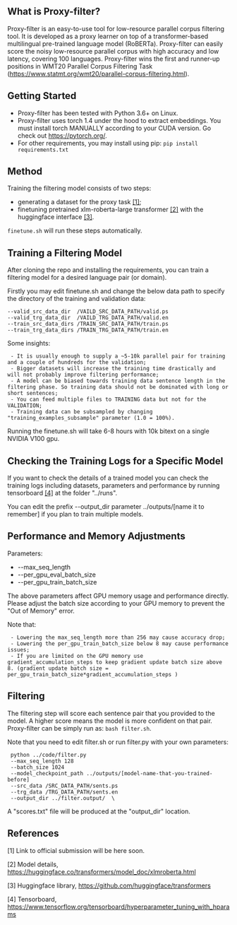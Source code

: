 What is Proxy-filter?
---------------

Proxy-filter is an easy-to-use tool for low-resource parallel corpus filtering tool. 
It is developed as a proxy learner on top of a transformer-based multilingual pre-trained language model (RoBERTa). 
Proxy-filter can easily score the noisy low-resource parallel corpus with high accuracy and low latency, covering 100 languages. 
Proxy-filter wins the first and runner-up positions in WMT20 Parallel Corpus Filtering Task (https://www.statmt.org/wmt20/parallel-corpus-filtering.html).


Getting Started
---------------
- Proxy-filter has been tested with Python 3.6+ on Linux.
- Proxy-filter uses torch 1.4 under the hood to extract embeddings. You must install torch MANUALLY according to your CUDA version. Go check out https://pytorch.org/.
- For other requirements, you may install using pip: `pip install requirements.txt`
	
	
Method
---------------
Training the filtering model consists of two steps:
- generating a dataset for the proxy task [[1]](#1);
- finetuning pretrained xlm-roberta-large transformer [[2]](#2) with the huggingface interface [[3]](#3). 

`finetune.sh` will run these steps automatically.


Training a Filtering Model
--------------------------
After cloning the repo and installing the requirements, you can train a filtering model for a desired language pair (or domain).

Firstly you may edit finetune.sh and change the below data path to specify the directory of the training and validation data:

    --valid_src_data_dir  /VAILD_SRC_DATA_PATH/valid.ps  
    --valid_trg_data_dir  /VAILD_TRG_DATA_PATH/valid.en  
    --train_src_data_dirs /TRAIN_SRC_DATA_PATH/train.ps 
    --train_trg_data_dirs /TRAIN_TRG_DATA_PATH/train.en

Some insights:

     - It is usually enough to supply a ~5-10k parallel pair for training and a couple of hundreds for the validation;
     - Bigger datasets will increase the training time drastically and will not probably improve filtering performance;
     - A model can be biased towards training data sentence length in the filtering phase. So training data should not be dominated with long or short sentences;
     - You can feed multiple files to TRAINING data but not for the VALIDATION;
     - Training data can be subsampled by changing "training_examples_subsample" parameter (1.0 = 100%).


Running the finetune.sh will take 6-8 hours with 10k bitext on a single NVIDIA V100 gpu.
	

Checking the Training Logs for a Specific Model
-----------------------------------------------

If you want to check the details of a trained model you can check the training logs including datasets, parameters and performance by 
running tensorboard [[4]](#4) at the folder "../runs".

You can edit the prefix --output_dir parameter ../outputs/[name it to remember] if you plan to train multiple models.
	

Performance and Memory Adjustments
---------------------------------
Parameters:
- --max_seq_length
- --per_gpu_eval_batch_size
- --per_gpu_train_batch_size
    
The above parameters affect GPU memory usage and performance directly. Please adjust the batch size according to your GPU memory to prevent 
the "Out of Memory" error. 

Note that:

     - Lowering the max_seq_length more than 256 may cause accuracy drop;
     - Lowering the per_gpu_train_batch_size below 8 may cause performance issues; 
     - If you are limited on the GPU memory use gradient_accumulation_steps to keep gradient update batch size above 8. (gradient update batch size = per_gpu_train_batch_size*gradient_accumulation_steps )



Filtering
---------------

The filtering step will score each sentence pair that you provided to the model. A higher score means the model is more confident on that pair.
Proxy-filter can be simply run as: `bash filter.sh`. 

Note that you need to edit filter.sh or run filter.py with your own parameters:

     python ../code/filter.py 
     --max_seq_length 128 
     --batch_size 1024 
     --model_checkpoint_path ../outputs/[model-name-that-you-trained-before]
     --src_data /SRC_DATA_PATH/sents.ps  
     --trg_data /TRG_DATA_PATH/sents.en  
     --output_dir ../filter.output/  \

A "scores.txt" file will be produced at the "output_dir" location.

    
## References
<a id="1">[1]</a> 
Link to official submission will be here soon.

<a id="2">[2]</a> 
Model details, https://huggingface.co/transformers/model_doc/xlmroberta.html

<a id="3">[3]</a> 
Huggingface library, https://github.com/huggingface/transformers

<a id="4">[4]</a> 
Tensorboard, https://www.tensorflow.org/tensorboard/hyperparameter_tuning_with_hparams

